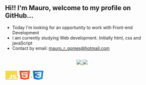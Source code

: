 ## Hi!! I'm Mauro, welcome to my profile on GitHub...

- Today I'm looking for an opportunity to work with Front-end Development
- I am currently studying Web development. Initially html, css and javaScript
- Contact by email: mauro_r_gomes@hotmail.com

 ##
 
<div align="center">
  <a href="https://github.com/MauroRoda">
  <img height="180em" src="https://github-readme-stats.vercel.app/api?username=MauroRoda&show_icons=true&theme=dark&include_all_commits=true&count_private=true"/>
  <img height="180em" src="https://github-readme-stats.vercel.app/api/top-langs/?username=MauroRoda&layout=compact&langs_count=7&theme=dark"/>
</div>


  
<div style="display: inline_block"><br>
  <img align="center" alt="Mauro-Js" height="30" width="40" src="https://raw.githubusercontent.com/devicons/devicon/master/icons/javascript/javascript-plain.svg">
  <!-- <img align="center" alt="Rafa-Ts" height="30" width="40" src="https://raw.githubusercontent.com/devicons/devicon/master/icons/typescript/typescript-plain.svg">*-->
  <!-- <img align="center" alt="Rafa-React" height="30" width="40" src="https://raw.githubusercontent.com/devicons/devicon/master/icons/react/react-original.svg"> -->
  <img align="center" alt="Rafa-HTML" height="30" width="40" src="https://raw.githubusercontent.com/devicons/devicon/master/icons/html5/html5-original.svg">
  <img align="center" alt="Rafa-CSS" height="30" width="40" src="https://raw.githubusercontent.com/devicons/devicon/master/icons/css3/css3-original.svg">
</div>
  
